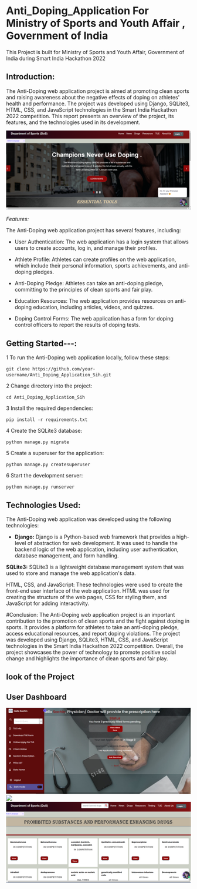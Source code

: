 # Anti_Doping_Application For Ministry of Sports and Youth Affair , Government of India 
This Project is built for Ministry of Sports and Youth Affair, Government of India during Smart India Hackathon 2022


## Introduction:
The Anti-Doping web application project is aimed at promoting clean sports and raising awareness about the negative effects of doping on athletes' health and performance. The project was developed using Django, SQLite3, HTML, CSS, and JavaScript technologies in the Smart India Hackathon 2022 competition. This report presents an overview of the project, its features, and the technologies used in its development.

<img src= "home1.png">




*Features:*

The Anti-Doping web application project has several features, including:

- User Authentication: The web application has a login system that allows users to create accounts, log in, and manage their profiles.

- Athlete Profile: Athletes can create profiles on the web application, which include their personal information, sports achievements, and anti-doping pledges.

- Anti-Doping Pledge: Athletes can take an anti-doping pledge, committing to the principles of clean sports and fair play.

- Education Resources: The web application provides resources on anti-doping education, including articles, videos, and quizzes.

- Doping Control Forms: The web application has a form for doping control officers to report the results of doping tests.


## Getting Started---:

1 To run the Anti-Doping web application locally, follow these steps:
```
git clone https://github.com/your-username/Anti_Doping_Application_Sih.git

```
2 Change directory into the project:

```
cd Anti_Doping_Application_Sih
```

3 Install the required dependencies: 

```
pip install -r requirements.txt

```
4 Create the SQLite3 database:
```
python manage.py migrate
```
5 Create a superuser for the application:
```
python manage.py createsuperuser
```
6 Start the development server:
```
python manage.py runserver
```






## Technologies Used:
The Anti-Doping web application was developed using the following technologies:

- **Django:** Django is a Python-based web framework that provides a high-level of abstraction for web development. It was used to handle the backend logic of the web application, including user authentication, database management, and form handling.

**SQLite3:** SQLite3 is a lightweight database management system that was used to store and manage the web application's data.

HTML, CSS, and JavaScript: These technologies were used to create the front-end user interface of the web application. HTML was used for creating the structure of the web pages, CSS for styling them, and JavaScript for adding interactivity.

#Conclusion:
The Anti-Doping web application project is an important contribution to the promotion of clean sports and the fight against doping in sports. It provides a platform for athletes to take an anti-doping pledge, access educational resources, and report doping violations. The project was developed using Django, SQLite3, HTML, CSS, and JavaScript technologies in the Smart India Hackathon 2022 competition. Overall, the project showcases the power of technology to promote positive social change and highlights the importance of clean sports and fair play.

## look of the Project 

## User Dashboard 

<img src= "userdash1.png">


<img src= "userdashboard.png">

<img src= "ss1.png">


